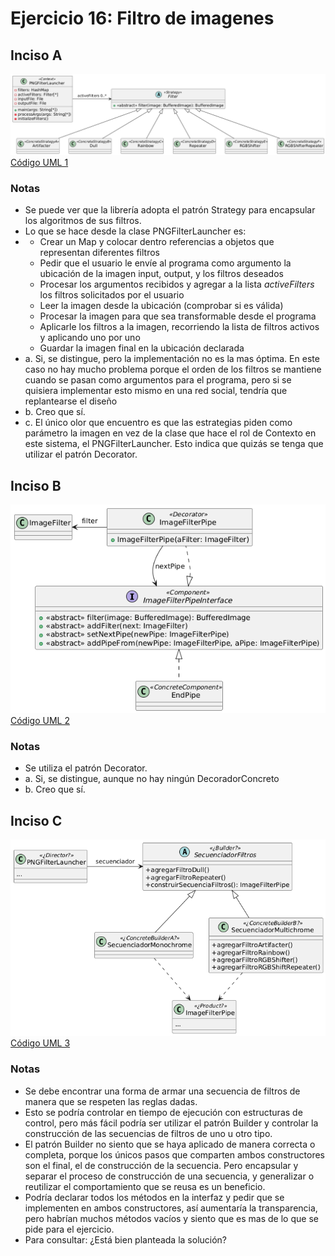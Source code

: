 # Ejercicio 16: Filtro de imagenes
## Inciso A
![Diagrama UML 1](./diag_uml_1.png)<br>
[Código UML 1](./source1.uml)
### Notas
- Se puede ver que la librería adopta el patrón Strategy para encapsular los algoritmos de sus filtros.
- Lo que se hace desde la clase PNGFilterLauncher es:
- - Crear un Map y colocar dentro referencias a objetos que representan diferentes filtros
  - Pedir que el usuario le envíe al programa como argumento la ubicación de la imagen input, output, y los filtros deseados
  - Procesar los argumentos recibidos y agregar a la lista _activeFilters_ los filtros solicitados por el usuario
  - Leer la imagen desde la ubicación (comprobar si es válida)
  - Procesar la imagen para que sea transformable desde el programa
  - Aplicarle los filtros a la imagen, recorriendo la lista de filtros activos y aplicando uno por uno
  - Guardar la imagen final en la ubicación declarada
- a. Si, se distingue, pero la implementación no es la mas óptima. En este caso no hay mucho problema porque el orden de los filtros se mantiene cuando se pasan como argumentos para el programa, pero si se quisiera implementar esto mismo en una red social, tendría que replantearse el diseño
- b. Creo que sí.
- c. El único olor que encuentro es que las estrategias piden como parámetro la imagen en vez de la clase que hace el rol de Contexto en este sistema, el PNGFilterLauncher. Esto indica que quizás se tenga que utilizar el patrón Decorator.
## Inciso B
![Diagrama UML 2](./diag_uml_2.png)<br>
[Código UML 2](./source2.uml)
### Notas
- Se utiliza el patrón Decorator.
- a. Si, se distingue, aunque no hay ningún DecoradorConcreto
- b. Creo que sí.
## Inciso C
![Diagrama UML 3](./diag_uml_3.png)<br>
[Código UML 3](./source3.uml)
### Notas
- Se debe encontrar una forma de armar una secuencia de filtros de manera que se respeten las reglas dadas.
- Esto se podría controlar en tiempo de ejecución con estructuras de control, pero más fácil podría ser utilizar el patrón Builder y controlar la construcción de las secuencias de filtros de uno u otro tipo.
- El patrón Builder no siento que se haya aplicado de manera correcta o completa, porque los únicos pasos que comparten ambos constructores son el final, el de construcción de la secuencia. Pero encapsular y separar el proceso de construcción de una secuencia, y generalizar o reutilizar el comportamiento que se reusa es un beneficio.
- Podría declarar todos los métodos en la interfaz y pedir que se implementen en ambos constructores, así aumentaría la transparencia, pero habrían muchos métodos vacíos y siento que es mas de lo que se pide para el ejercicio.
- Para consultar: ¿Está bien planteada la solución?
